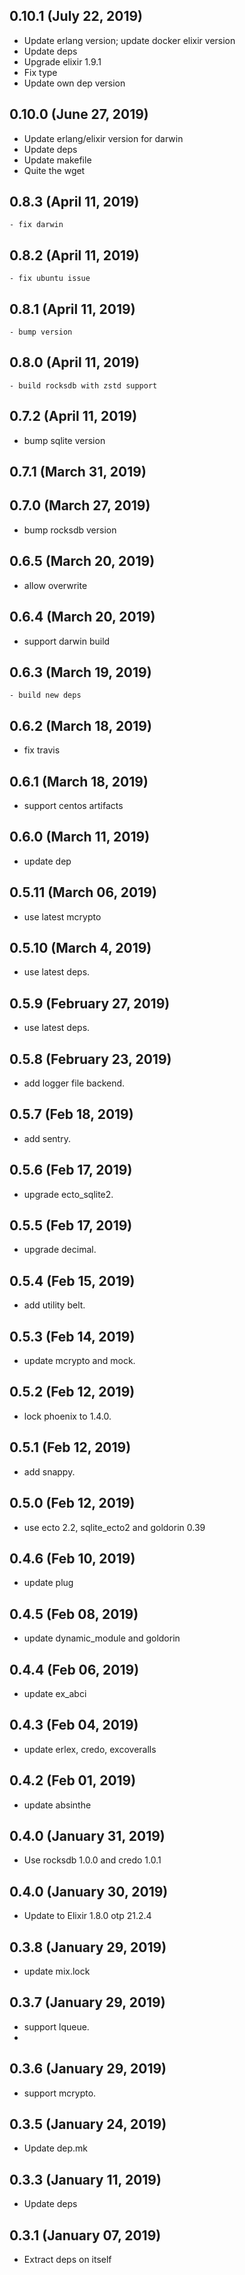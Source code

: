 ## 0.10.1 (July 22, 2019)
  - Update erlang version; update docker elixir version
  - Update deps
  - Upgrade elixir 1.9.1
  - Fix type
  - Update own dep version

## 0.10.0 (June 27, 2019)
  - Update erlang/elixir version for darwin
  - Update deps
  - Update makefile
  - Quite the wget

## 0.8.3 (April 11, 2019)
	- fix darwin

## 0.8.2 (April 11, 2019)
	- fix ubuntu issue

## 0.8.1 (April 11, 2019)
	- bump version

## 0.8.0 (April 11, 2019)
	- build rocksdb with zstd support

## 0.7.2 (April 11, 2019)
  - bump sqlite version

## 0.7.1 (March 31, 2019)


## 0.7.0 (March 27, 2019)
  - bump rocksdb version

## 0.6.5 (March 20, 2019)
  - allow overwrite

## 0.6.4 (March 20, 2019)
  - support darwin build

## 0.6.3 (March 19, 2019)
	- build new deps

## 0.6.2 (March 18, 2019)
  - fix travis

## 0.6.1 (March 18, 2019)
  - support centos artifacts

## 0.6.0 (March 11, 2019)
  - update dep

## 0.5.11 (March 06, 2019)
  - use latest mcrypto

## 0.5.10 (March 4, 2019)
  - use latest deps.

## 0.5.9 (February 27, 2019)
  - use latest deps.

## 0.5.8 (February 23, 2019)
  - add logger file backend.

## 0.5.7 (Feb 18, 2019)
  - add sentry.

## 0.5.6 (Feb 17, 2019)
  - upgrade ecto_sqlite2.

## 0.5.5 (Feb 17, 2019)
  - upgrade decimal.

## 0.5.4 (Feb 15, 2019)
  - add utility belt.

## 0.5.3 (Feb 14, 2019)
  - update mcrypto and mock.

## 0.5.2 (Feb 12, 2019)
  - lock phoenix to 1.4.0.

## 0.5.1 (Feb 12, 2019)
  - add snappy.

## 0.5.0 (Feb 12, 2019)
  - use ecto 2.2, sqlite_ecto2 and goldorin 0.39

## 0.4.6 (Feb 10, 2019)
  - update plug

## 0.4.5 (Feb 08, 2019)
  - update dynamic_module and goldorin

## 0.4.4 (Feb 06, 2019)
  - update ex_abci

## 0.4.3 (Feb 04, 2019)
  - update erlex, credo, excoveralls

## 0.4.2 (Feb 01, 2019)
  - update absinthe

## 0.4.0 (January 31, 2019)
  - Use rocksdb 1.0.0 and credo 1.0.1

## 0.4.0 (January 30, 2019)
  - Update to Elixir 1.8.0 otp 21.2.4

## 0.3.8 (January 29, 2019)
  - update mix.lock

## 0.3.7 (January 29, 2019)
  - support lqueue.
  -
## 0.3.6 (January 29, 2019)
  - support mcrypto.

## 0.3.5 (January 24, 2019)
  - Update dep.mk

## 0.3.3 (January 11, 2019)
  - Update deps

## 0.3.1 (January 07, 2019)
  - Extract deps on itself
